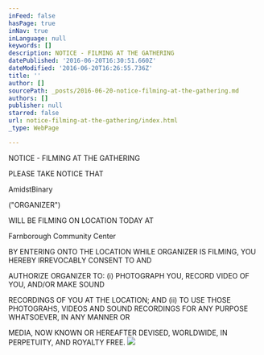 ```yaml
---
inFeed: false
hasPage: true
inNav: true
inLanguage: null
keywords: []
description: NOTICE - FILMING AT THE GATHERING
datePublished: '2016-06-20T16:30:51.660Z'
dateModified: '2016-06-20T16:26:55.736Z'
title: ''
author: []
sourcePath: _posts/2016-06-20-notice-filming-at-the-gathering.md
authors: []
publisher: null
starred: false
url: notice-filming-at-the-gathering/index.html
_type: WebPage

---
```

NOTICE - FILMING AT THE GATHERING

PLEASE TAKE NOTICE THAT 

AmidstBinary 

("ORGANIZER") 

WILL BE FILMING ON LOCATION TODAY AT 

Farnborough Community Center

BY ENTERING ONTO THE LOCATION WHILE ORGANIZER IS FILMING, YOU HEREBY IRREVOCABLY CONSENT TO AND 

AUTHORIZE ORGANIZER TO: (i) PHOTOGRAPH YOU, RECORD VIDEO OF YOU, AND/OR MAKE SOUND 

RECORDINGS OF YOU AT THE LOCATION; AND (ii) TO USE THOSE PHOTOGRAHS, VIDEOS AND SOUND RECORDINGS FOR ANY PURPOSE WHATSOEVER, IN ANY MANNER OR 

MEDIA, NOW KNOWN OR HEREAFTER DEVISED, WORLDWIDE, IN PERPETUITY, AND ROYALTY FREE. ![](https://the-grid-user-content.s3-us-west-2.amazonaws.com/1ff6ba66-52a7-433a-bd9e-aac7fcb5cbc5.jpg)